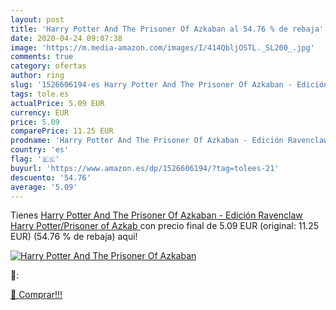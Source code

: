```yaml
---
layout: post
title: 'Harry Potter And The Prisoner Of Azkaban al 54.76 % de rebaja'
date: 2020-04-24 09:07:38
image: 'https://m.media-amazon.com/images/I/414QbljOSTL._SL200_.jpg'
comments: true
category: ofertas
author: ring
slug: '1526606194-es Harry Potter And The Prisoner Of Azkaban - Edición...'
tags: tole.es
actualPrice: 5.09 EUR
currency: EUR
price: 5.09
comparePrice: 11.25 EUR
prodname: 'Harry Potter And The Prisoner Of Azkaban - Edición Ravenclaw  Harry Potter/Prisoner of Azkab '
country: 'es'
flag: '🇪🇸'
buyurl: 'https://www.amazon.es/dp/1526606194/?tag=tolees-21'
descuento: '54.76'
average: '5.09'
---
```


Tienes [Harry Potter And The Prisoner Of Azkaban - Edición Ravenclaw  Harry Potter/Prisoner of Azkab ](https://www.amazon.es/dp/1526606194/?tag=tolees-21) con precio final de  5.09 EUR (original: 11.25 EUR) (54.76 %  de rebaja) aqui!

[![Harry Potter And The Prisoner Of Azkaban](https://m.media-amazon.com/images/I/414QbljOSTL._SL200_.jpg)](https://www.amazon.es/dp/1526606194/?tag=tolees-21)

🔎:


[🛒 Comprar!!!](https://www.amazon.es/dp/1526606194/?tag=tolees-21)
